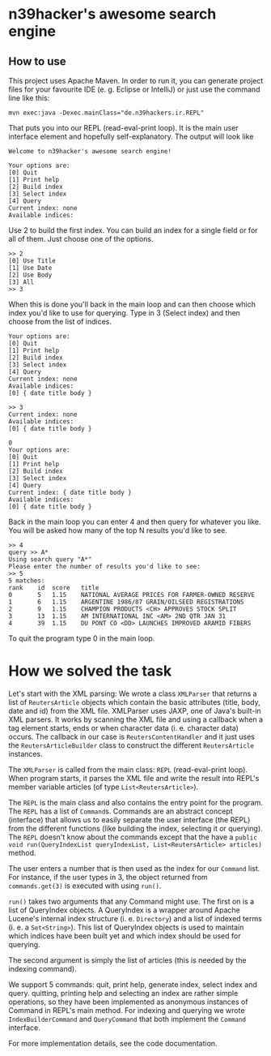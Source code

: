 # n39hacker's awesome search engine
## How to use

This project uses Apache Maven. In order to run it, you can generate project
files for your favourite IDE (e. g. Eclipse or IntelliJ) or just use
the command line like this:

`mvn exec:java -Dexec.mainClass="de.n39hackers.ir.REPL"`

That puts you into our REPL (read-eval-print loop). It is the main user
interface element and hopefully self-explanatory. The output will look like

```
Welcome to n39hacker's awesome search engine!

Your options are:
[0] Quit
[1] Print help
[2] Build index
[3] Select index
[4] Query
Current index: none
Available indices: 
```

Use 2 to build the first index. You can build an index for a single field or
for all of them. Just choose one of the options.

```
>> 2
[0] Use Title
[1] Use Date
[2] Use Body
[3] All
>> 3
```

When this is done you'll back in the main loop and can then choose which index
you'd like to use for querying. Type in 3 (Select index) and then choose from
the list of indices.

```
Your options are:
[0] Quit
[1] Print help
[2] Build index
[3] Select index
[4] Query
Current index: none
Available indices: 
[0] { date title body }

>> 3
Current index: none
Available indices: 
[0] { date title body }

0
Your options are:
[0] Quit
[1] Print help
[2] Build index
[3] Select index
[4] Query
Current index: { date title body }
Available indices: 
[0] { date title body }
```

Back in the main loop you can enter 4 and then query for whatever you like. You
will be asked how many of the top N results you'd like to see.

```
>> 4
query >> A*
Using search query "A*"
Please enter the number of results you'd like to see:
>> 5 
5 matches:
rank	id	score	title
0		5	1.15	NATIONAL AVERAGE PRICES FOR FARMER-OWNED RESERVE
1		6	1.15	ARGENTINE 1986/87 GRAIN/OILSEED REGISTRATIONS
2		9	1.15	CHAMPION PRODUCTS <CH> APPROVES STOCK SPLIT
3		13	1.15	AM INTERNATIONAL INC <AM> 2ND QTR JAN 31
4		39	1.15	DU PONT CO <DD> LAUNCHES IMPROVED ARAMID FIBERS
```

To quit the program type 0 in the main loop.

# How we solved the task

Let's start with the XML parsing: We wrote a class `XMLParser` that returns a list of `ReutersArticle` objects which
contain the basic attributes (title, body, date and id) from the XML file. XMLParser uses JAXP, one of Java's built-in
XML parsers. It works by scanning the XML file and using a callback when a tag element starts, ends or when character
data (i. e. <tag>character data</tag>) occurs. The callback in our case is `ReutersContentHandler` and it just uses the
`ReutersArticleBuilder` class to construct the different `ReutersArticle` instances.

The `XMLParser` is called from the main class: `REPL` (read-eval-print loop). When program starts, it parses the XML
file and write the result into REPL's member variable articles (of type `List<ReutersArticle>`).

The `REPL` is the main class and also contains the entry point for the program. The `REPL` has a list of `Command`s.
Commands are an abstract concept (interface) that allows us to easily separate the user interface (the REPL) from the
different functions (like building the index, selecting it or querying). The `REPL` doesn't know about the commands
except that the have a `public void run(QueryIndexList queryIndexList, List<ReutersArticle> articles)` method.

The user enters a number that is then used as the index for our `Command` list. For instance, if the user types in 3,
the object returned from `commands.get(3)` is executed with using `run()`.

`run()` takes two arguments that any Command might use. The first on is a list of QueryIndex objects. A QueryIndex is a
wrapper around Apache Lucene's internal index structure (i. e. `Directory`) and a list of indexed terms
(i. e. a `Set<String>`). This list of QueryIndex objects is used to maintain which indices have been built yet and which
index should be used for querying.

The second argument is simply the list of articles (this is needed by the indexing command).

We support 5 commands: quit, print help, generate index, select index and query. quitting, printing help and selecting
an index are rather simple operations, so they have been implemented as anonymous instances of Command in REPL's main
method. For indexing and querying we wrote `IndexBuilderCommand` and `QueryCommand` that both implement the `Command`
interface.

For more implementation details, see the code documentation.